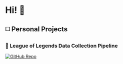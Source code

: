 # Hi! 👋

## ◻️ Personal Projects

### 🐍 League of Legends Data Collection Pipeline
[![GitHub Repo](https://img.shields.io/badge/GitHub-Repository-blue?style=for-the-badge&logo=github)](https://github.com/PadTo/League-of-Legends-Game-Performance-Analysis)
